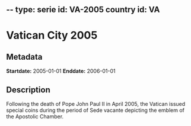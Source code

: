 --
type: serie
id: VA-2005
country id: VA
--

# Vatican City 2005

## Metadata

**Startdate:** 2005-01-01
**Enddate:** 2006-01-01

## Description

Following the death of Pope John Paul II in April 2005, the Vatican issued special coins during the period of Sede vacante depicting the emblem of the Apostolic Chamber.

